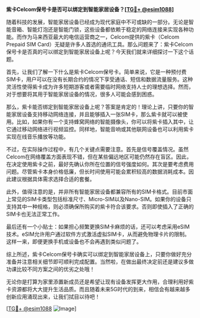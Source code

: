 **紫卡Celcom保号卡是否可以绑定到智能家居设备？[[TG💪+ @esim1088](https://t.me/s/esim1088)]**

随着科技的发展，智能家居设备已经成为现代家庭中不可或缺的一部分。无论是智能音箱、智能灯泡还是智能门锁，这些设备都依赖于稳定的网络连接来实现各种功能。而作为马来西亚最大的电信运营商之一，Celcom提供的紫卡（Celcom Prepaid SIM Card）无疑是许多人首选的通讯工具。那么问题来了：紫卡Celcom保号卡是否真的可以绑定到智能家居设备上呢？今天我们就来详细探讨一下这个话题。

首先，让我们了解一下什么是紫卡Celcom保号卡。简单来说，它是一种预付费SIM卡，用户可以在没有长期合约的情况下享受通话、短信和数据流量服务。这种灵活性使得紫卡成为许多短期游客或者需要临时网络支持人士的理想选择。然而，对于想要将其用于智能家居设备的情况，很多人可能会感到困惑。

那么，紫卡能否绑定到智能家居设备上呢？答案是肯定的！理论上讲，只要你的智能家居设备支持移动网络连接，并且能够插入一张SIM卡，那么紫卡就可以被使用。比如，如果你有一个支持蜂窝网络的智能摄像头，你可以将紫卡插入其中，让它通过移动网络进行视频监控。同样地，智能音响或其他联网设备也可以利用紫卡实现在线音乐播放等功能。

不过，在实际操作过程中，有几个关键点需要注意。首先是信号覆盖情况。虽然Celcom在网络覆盖方面表现不错，但在某些偏远地区可能仍然存在盲区。因此，在决定使用紫卡之前，最好先确认你所在位置的信号强度如何。其次是要考虑费用问题。尽管紫卡本身价格低廉，但长时间使用可能会累积较高的数据消耗成本。因此建议根据具体需求选择合适的套餐。

此外，值得注意的是，并非所有智能家居设备都兼容所有的SIM卡格式。目前市面上常见的SIM卡类型包括标准尺寸、Micro-SIM以及Nano-SIM。如果你的设备只支持其中一种规格，则必须确保所购买的紫卡符合该要求。否则即使插入了正确的SIM卡也无法正常工作。

最后还有一个小贴士：如果担心频繁更换SIM卡麻烦的话，还可以考虑采用eSIM技术。eSIM允许用户通过软件方式激活虚拟SIM卡，从而避免物理卡片的限制。这样一来，即便更换手机或设备也不会再遇到类似问题了。

综上所述，紫卡Celcom保号卡确实可以绑定到智能家居设备上，只要你做好充分准备并注意相关细节即可顺利完成配置。当然啦，在做出最终决定前还是建议多做功课比较不同方案之间的优劣之处哦！

无论你是打算为家里添置新成员还是希望让现有设备发挥更大作用，合理利用好紫卡资源都将大大提升生活品质。而且随着未来5G时代的到来，相信会有越来越多创新应用涌现出来，让我们拭目以待吧！

[[TG💪+ @esim1088](https://t.me/s/esim1088) ![Image](https://i.postimg.cc/4NQfJmqS/Snipaste-2025-05-13-00-14-12.png)]